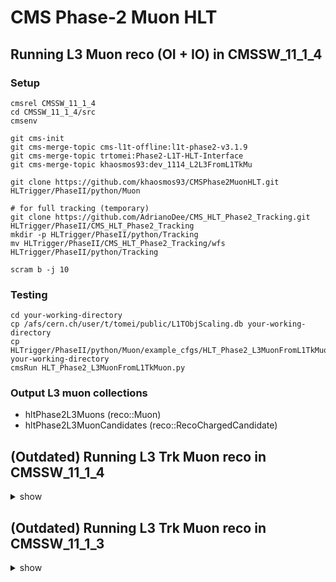 # CMS Phase-2 Muon HLT

## Running L3 Muon reco (OI + IO) in CMSSW_11_1_4

### Setup
```shell
cmsrel CMSSW_11_1_4
cd CMSSW_11_1_4/src
cmsenv

git cms-init
git cms-merge-topic cms-l1t-offline:l1t-phase2-v3.1.9
git cms-merge-topic trtomei:Phase2-L1T-HLT-Interface
git cms-merge-topic khaosmos93:dev_1114_L2L3FromL1TkMu

git clone https://github.com/khaosmos93/CMSPhase2MuonHLT.git HLTrigger/PhaseII/python/Muon

# for full tracking (temporary)
git clone https://github.com/AdrianoDee/CMS_HLT_Phase2_Tracking.git HLTrigger/PhaseII/CMS_HLT_Phase2_Tracking
mkdir -p HLTrigger/PhaseII/python/Tracking
mv HLTrigger/PhaseII/CMS_HLT_Phase2_Tracking/wfs HLTrigger/PhaseII/python/Tracking

scram b -j 10
```

### Testing
```shell
cd your-working-directory
cp /afs/cern.ch/user/t/tomei/public/L1TObjScaling.db your-working-directory
cp HLTrigger/PhaseII/python/Muon/example_cfgs/HLT_Phase2_L3MuonFromL1TkMuon.py your-working-directory
cmsRun HLT_Phase2_L3MuonFromL1TkMuon.py
```

### Output L3 muon collections
 - hltPhase2L3Muons (reco::Muon)
 - hltPhase2L3MuonCandidates (reco::RecoChargedCandidate)




## (Outdated) Running L3 Trk Muon reco in CMSSW_11_1_4
<details><summary> show </summary>
<p>

```shell
cmsrel CMSSW_11_1_4
cd CMSSW_11_1_4/src
cmsenv
git cms-init

# L1T-HLT Interface from Thiago Tomei
# https://twiki.cern.ch/twiki/bin/view/CMS/PhaseIIL1THLTInterface
git cms-merge-topic trtomei:Phase2-L1T-HLT-Interface

scram b -j 10

cd your-working-directory
git clone https://github.com/khaosmos93/CMSPhase2MuonHLT.git
cp /afs/cern.ch/user/t/tomei/public/L1TObjScaling.db CMSPhase2MuonHLT/example_cfgs
cd CMSPhase2MuonHLT/example_cfgs
cmsRun HLT_Phase2D49_IOFromL1TkMuon.py
```

</p>
</details>


## (Outdated) Running L3 Trk Muon reco in CMSSW_11_1_3
<details><summary> show </summary>
<p>

```shell
cmsrel CMSSW_11_1_3
cd CMSSW_11_1_3/src
cmsenv
git cms-init

# L1TkMuon Filter
git cms-addpkg DataFormats/HLTReco
git cms-addpkg HLTrigger/HLTcore
git cms-addpkg HLTrigger/HLTfilters
git remote add khaosmos93 https://github.com/khaosmos93/cmssw.git
git fetch khaosmos93
git cherry-pick c9f4616d164b7689e2f87eb6ffa33f844e41d910
git cherry-pick 4180226821c4e16ca6203efd38c3ca79936e1831

# Bug fix for L1TkMuon
git cms-merge-topic 31342
git cms-checkdeps -a

scram b -j 8

cd your-working-directory
git clone https://github.com/khaosmos93/CMSPhase2MuonHLT.git
cd CMSPhase2MuonHLT/example_cfgs
cmsRun HLT_Phase2D49_IOFromL1TkMuon_CMSSW_11_1_3.py
```

</p>
</details>

